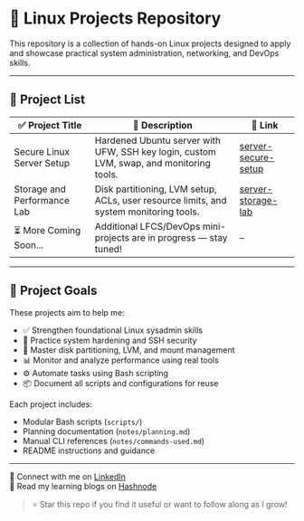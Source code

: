 # 🐧 Linux Projects Repository

This repository is a collection of hands-on Linux projects designed to apply and showcase practical system administration, networking, and DevOps skills.

---

## 📂 Project List

| ✅ Project Title                        | 📝 Description                                                                            | 🔗 Link                    |
|----------------------------------------|------------------------------------------------------------------------------------------|----------------------------|
| Secure Linux Server Setup              | Hardened Ubuntu server with UFW, SSH key login, custom LVM, swap, and monitoring tools.  | [server-secure-setup](server-secure-setup) |
| Storage and Performance Lab            | Disk partitioning, LVM setup, ACLs, user resource limits, and system monitoring tools.   | [server-storage-lab](server-storage-lab)   |
| ⏳ More Coming Soon...                  | Additional LFCS/DevOps mini-projects are in progress — stay tuned!                      | –                          |

---

## 📌 Project Goals

These projects aim to help me:

- ✅ Strengthen foundational Linux sysadmin skills
- 🔐 Practice system hardening and SSH security
- 💽 Master disk partitioning, LVM, and mount management
- 📊 Monitor and analyze performance using real tools
- ⚙️ Automate tasks using Bash scripting
- 📦 Document all scripts and configurations for reuse

Each project includes:
- Modular Bash scripts (`scripts/`)
- Planning documentation (`notes/planning.md`)
- Manual CLI references (`notes/commands-used.md`)
- README instructions and guidance

---

📎 Connect with me on [LinkedIn](https://www.linkedin.com/in/anandhu-p-a-307771369/)  
🧠 Read my learning blogs on [Hashnode](https://logs-of-devops.hashnode.dev/)

> ⭐ Star this repo if you find it useful or want to follow along as I grow!
